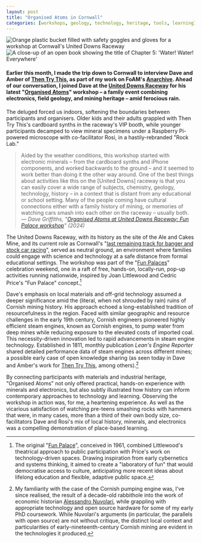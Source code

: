 ```yaml
---
layout: post  
title: "Organised Atoms in Cornwall"
categories: [workshops, geology, technology, heritage, tools, learning]
---
```


<div class="image-container">
  <img src="https://files.justinpickard.net/images/log/2024/10/organised-atoms-bucket.jpg" alt="Orange plastic bucket filled with safety goggles and gloves for a workshop at Cornwall's United Downs Raceway">
  <img src="https://files.justinpickard.net/images/log/2024/10/organised-atoms-water.jpg" alt="A close-up of an open book showing the title of Chapter 5: 'Water! Water! Everywhere'">
</div>

#### Earlier this month, I made the trip down to Cornwall to interview Dave and Amber of [Then Try This](https://thentrythis.org/about/), as part of my work on FoAM's [Anarchive](https://justinpickard.net/compost/anarchive/). Ahead of our conversation, I joined Dave at the [United Downs Raceway](http://uniteddownsraceway.co.uk/Home/) for his latest "[Organised Atoms](https://thentrythis.org/projects/organised-atoms/)" workshop – a family event combining electronics, field geology, and mining heritage – amid ferocious rain.

The deluged forced us indoors, softening the boundaries between participants and organisers. Older kids and their adults grappled with Then Try This's cardboard synths in the raceway's VIP booth, while younger participants decamped to view mineral specimens under a Raspberry Pi-powered microscope with co-facilitator Rosi, in a hastily-rebranded "Rock Lab."

> Aided by the weather conditions, this workshop started with electronic minerals – from the cardboard synths and iPhone components, and worked backwards to the ground – and it seemed to work better than doing it the other way around. One of the best things about activities like this on the [United Downs] raceway is that you can easily cover a wide range of subjects, chemistry, geology, technology, history – in a context that is distant from any educational or school setting. Many of the people coming have cultural connections either with a family history of mining, or memories of watching cars smash into each other on the raceway – usually both.
<cite>— Dave Griffiths, "[Organised Atoms at United Downs Raceway: Fun Palace workshop](https://thentrythis.org/notes/2024/10/11/organised-atoms-at-united-downs-raceway-fun-palace-workshop/)" (2024)</cite>

The United Downs Raceway, with its history as the site of the Ale and Cakes Mine, and its current role as Cornwall's  "[last remaining track for banger and stock car racing](https://www.huckmag.com/article/poignant-photos-of-cornwalls-last-raceway)", served as neutral ground, an environment where families could engage with science and technology at a safe distance from formal educational settings. The workshop was part of the "[Fun Palaces](https://funpalaces.co.uk/about-fun-palaces/)" celebration weekend, one in a raft of free, hands-on, locally-run, pop-up activities running nationwide, inspired by Joan Littlewood and Cedric Price's "Fun Palace" concept.[^1]

Dave's emphasis on local materials and off-grid technology assumed a deeper significance amid the (literal, when not shrouded by rain) ruins of Cornish mining history. His approach echoed a long-established tradition of resourcefulness in the region. Faced with similar geographic and resource challenges in the early 19th century, Cornish engineers pioneered highly efficient steam engines, known as Cornish engines, to pump water from deep mines while reducing exposure to the elevated costs of imported coal. This necessity-driven innovation led to rapid advancements in steam engine technology. Established in 1811, monthly publication _Lean's Engine Reporter_ shared detailed performance data of steam engines across different mines; a possible early case of open knowledge sharing (as seen today in Dave and Amber's work for [Then Try This](https://thentrythis.org/about/), among others).[^2]

By connecting participants with materials and industrial heritage, "Organised Atoms" not only offered practical, hands-on experience with minerals and electronics, but also subtly illustrated how history can inform contemporary approaches to technology and learning. Observing the workshop in action was, for me, a heartening experience. As well as the vicarious satisfaction of watching pre-teens smashing rocks with hammers that were, in many cases, more than a third of their own body size, co-facilitators Dave and Rosi's mix of local history, minerals, and electronics was a compelling demonstration of place-based learning.

[^1]: The original "[Fun Palace](https://www.cca.qc.ca/en/articles/91951/dangerous-immoral-ahead-of-its-time)", conceived in 1961, combined Littlewood's theatrical approach to public participation with Price's work on technology-driven spaces. Drawing inspiration from early cybernetics and systems thinking, it aimed to create a "laboratory of fun" that would democratise access to culture, anticipating more recent ideas about lifelong education and flexible, adaptive public space.

[^2]: My familiarity with the case of the Cornish pumping engine was, I've since realised, the result of a decade-old rabbithole into the work of economic historian [Alessandro Nuvolari](https://doi.org/10.5210/fm.v10i10.1284), while grappling with appropriate technology and open source hardware for some of my early PhD coursework. While Nuvolari's arguments (in particular, the parallels with open source) are not without critique, the distinct local context and particularities of early-nineteenth-century Cornish mining are evident in the technologies it produced.